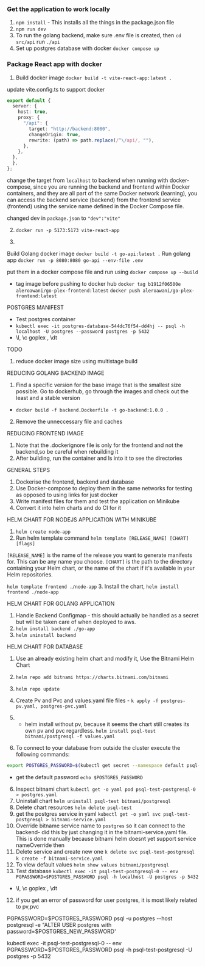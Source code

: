 ### Get the application to work locally 

1. `npm install` - This installs all the things in the package.json file
2. `npm run dev`
3.  To run the golang backend, make sure .env file is created, then `cd src/api` run `./api`
4. Set up postgres database with docker `docker compose up`

### Package React app with docker
1. Build docker image `docker build -t vite-react-app:latest .`

update vite.config.ts to support docker 
```ts
export default {
  server: {
    host: true,
    proxy: {
      "/api": {
        target: "http://backend:8080",
        changeOrigin: true,
        rewrite: (path) => path.replace(/^\/api/, ""),
      },
    },
  },
  },
};
```
change the target from `localhost` to backend when running with docker-compose, since you are running the backend and frontend within Docker containers, and they are all part of the same Docker network (learning), you can access the backend service (backend) from the frontend service (frontend) using the service name defined in the Docker Compose file.

changed dev in `package.json` to `"dev":"vite"`

2. `docker run -p 5173:5173 vite-react-app`

3. 
Build Golang docker image `docker build -t go-api:latest .`
Run golang app `docker run -p 8080:8080 go-api --env-file .env`

put them in a docker compose file and run using `docker compose up --build`



- tag image before pushing to docker hub 
`docker tag b1912f06500e aleroawani/go-plex-frontend:latest`
`docker push aleroawani/go-plex-frontend:latest`


POSTGRES MANIFEST 
- Test postgres container 
- `kubectl exec -it postgres-database-544dc76f54-dd4hj -- psql -h localhost -U postgres --password postgres -p 5432`
- \l, \c goplex , \dt 


TODO 
1. reduce docker image size using multistage build 


REDUCING GOLANG BACKEND IMAGE 
1. Find a specific version for the base image that is the smallest size possible. Go to dockerhub, go through the images and check out the least and a stable version 

-  `docker build -f backend.Dockerfile -t go-backend:1.0.0 .`

2. Remove the unneccessary file and caches 

REDUCING FRONTEND IMAGE 
1. Note that the .dockerignore file is only for the frontend and not the backend,so be careful when rebuilding it 
2. After building, run the container and ls into it to see the directories 


GENERAL STEPS 
1. Dockerise the frontend, backend and database 
2. Use Docker-compose to deploy them in the same networks for testing as opposed to using links for just docker 
3. Write manifest files for them and test the application on Minikube 
4. Convert it into helm charts and do CI for it 


HELM CHART FOR NODEJS APPLICATION WITH MINIKUBE 
1. `helm create node-app`
2. Run helm template command `helm template [RELEASE_NAME] [CHART] [flags]`

`[RELEASE_NAME]` is the name of the release you want to generate manifests for. This can be any name you choose.
`[CHART]` is the path to the directory containing your Helm chart, or the name of the chart if it's available in your Helm repositories.

`helm template frontend ./node-app`
3. Install the chart, `helm install frontend ./node-app`


HELM CHART FOR GOLANG APPLICATION

1. Handle Backend Configmap - this should actually be handled as a secret but will be taken care of when deployed to aws.
2. `helm install backend ./go-app`
3. `helm uninstall backend`

HELM CHART FOR DATABASE 
1. Use an already existing helm chart and modify it, Use the Bitnami Helm Chart 
2. `helm repo add bitnami https://charts.bitnami.com/bitnami`
3. `helm repo update`
4. Create Pv and Pvc and values.yaml file files - `k apply -f postgres-pv.yaml, postgres-pvc.yaml`
5. - helm install without pv, because it seems the chart still creates its own pv and pvc regardless. 
`helm install psql-test bitnami/postgresql -f values.yaml`

5. To connect to your database from outside the cluster execute the following commands:
```sh
export POSTGRES_PASSWORD=$(kubectl get secret --namespace default psql-test-postgresql -o jsonpath="{.data.postgres-password}" | base64 -d)
```
- get the default password `echo $POSTGRES_PASSWORD`

6. Inspect bitnami chart 
`kubectl get -o yaml pod psql-test-postgresql-0 > postgres.yaml`             
7. Uninstall chart `helm uninstall psql-test bitnami/postgresql`
8. Delete chart resources `helm delete psql-test `
8. get the postgres service in yaml 
`kubectl get -o yaml svc psql-test-postgresql > bitnami-service.yaml`
9. Override bitname service name to `postgres` so it can connect to the backend- did this by just changing it in the bitnami-service.yaml file. This is done manually because bitnami helm doesnt yet support service nameOverride  then 
10. Delete service and create new one 
`k delete svc psql-test-postgresql`
`k create -f bitnami-service.yaml`
11. To view default values `helm show values bitnami/postgresql`
12. Test database `kubectl exec -it psql-test-postgresql-0 -- env PGPASSWORD=$POSTGRES_PASSWORD psql -h localhost -U postgres -p 5432`
- \l, \c goplex , \dt 
12. if you get an error of password for user postgres, it is most likely related to pv,pvc 



PGPASSWORD=$POSTGRES_PASSWORD psql -u postgres --host postgresql -e "ALTER USER postgres with password=$POSTGRES_NEW_PASSWORD'

kubectl exec -it psql-test-postgresql-0 -- env PGPASSWORD=$POSTGRES_PASSWORD psql -h psql-test-postgresql -U postgres -p 5432
